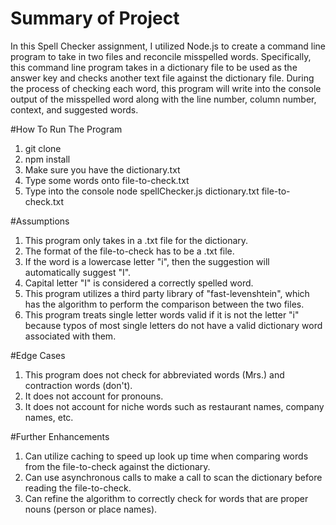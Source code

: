 # Summary of Project
In this Spell Checker assignment, I utilized Node.js to create a command line program to take in two files and reconcile misspelled words. Specifically, this command line program takes in a dictionary file to be used as the answer key and checks another text file against the dictionary file. During the process of checking each word, this program will write into the console output of the misspelled word along with the line number, column number, context, and suggested words.

#How To Run The Program
1) git clone 
2) npm install
3) Make sure you have the dictionary.txt
4) Type some words onto file-to-check.txt
5) Type into the console node spellChecker.js dictionary.txt file-to-check.txt

#Assumptions
1) This program only takes in a .txt file for the dictionary.
2) The format of the file-to-check has to be a .txt file.
3) If the word is a lowercase letter "i", then the suggestion will automatically suggest "I".
4) Capital letter "I" is considered a correctly spelled word.
5) This program utilizes a third party library of "fast-levenshtein", which has the algorithm to perform the comparison between the two files.
6) This program treats single letter words valid if it is not the letter "i" because typos of most single letters do not have a valid dictionary word associated with them.

#Edge Cases
1) This program does not check for abbreviated words (Mrs.) and contraction words (don't).
2) It does not account for pronouns.
3) It does not account for niche words such as restaurant names, company names, etc.

#Further Enhancements
1) Can utilize caching to speed up look up time when comparing words from the file-to-check against the dictionary.
2) Can use asynchronous calls to make a call to scan the dictionary before reading the file-to-check.
3) Can refine the algorithm to correctly check for words that are proper nouns (person or place names).